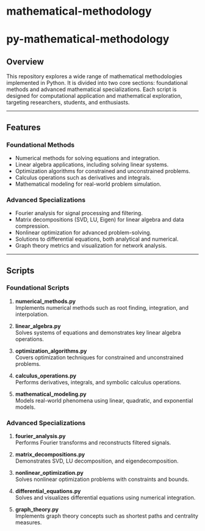 # mathematical-methodology

# py-mathematical-methodology

## Overview
This repository explores a wide range of mathematical methodologies implemented in Python. It is divided into two core sections: foundational methods and advanced mathematical specializations. Each script is designed for computational application and mathematical exploration, targeting researchers, students, and enthusiasts.

---

## Features
### Foundational Methods
- Numerical methods for solving equations and integration.
- Linear algebra applications, including solving linear systems.
- Optimization algorithms for constrained and unconstrained problems.
- Calculus operations such as derivatives and integrals.
- Mathematical modeling for real-world problem simulation.

### Advanced Specializations
- Fourier analysis for signal processing and filtering.
- Matrix decompositions (SVD, LU, Eigen) for linear algebra and data compression.
- Nonlinear optimization for advanced problem-solving.
- Solutions to differential equations, both analytical and numerical.
- Graph theory metrics and visualization for network analysis.

---

## Scripts
### Foundational Scripts
1. **numerical_methods.py**  
   Implements numerical methods such as root finding, integration, and interpolation.

2. **linear_algebra.py**  
   Solves systems of equations and demonstrates key linear algebra operations.

3. **optimization_algorithms.py**  
   Covers optimization techniques for constrained and unconstrained problems.

4. **calculus_operations.py**  
   Performs derivatives, integrals, and symbolic calculus operations.

5. **mathematical_modeling.py**  
   Models real-world phenomena using linear, quadratic, and exponential models.

### Advanced Specializations
1. **fourier_analysis.py**  
   Performs Fourier transforms and reconstructs filtered signals.

2. **matrix_decompositions.py**  
   Demonstrates SVD, LU decomposition, and eigendecomposition.

3. **nonlinear_optimization.py**  
   Solves nonlinear optimization problems with constraints and bounds.

4. **differential_equations.py**  
   Solves and visualizes differential equations using numerical integration.

5. **graph_theory.py**  
   Implements graph theory concepts such as shortest paths and centrality measures.
